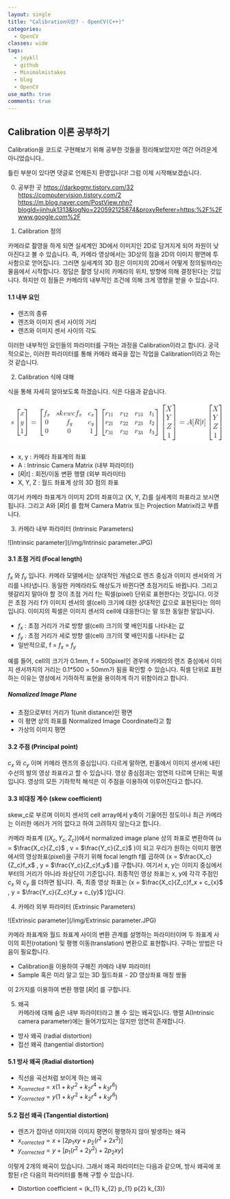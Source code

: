 ```yaml
---
layout: single
title: "Calibration이란? - OpenCV(C++)"
categories:
  - OpenCV
classes: wide
tags:
  - jeykll
  - github
  - Minimalmistakes
  - blog
  - OpenCV
use_math: true
comments: true
---
```


## Calibration 이론 공부하기  

Calibration을 코드로 구현해보기 위해 공부한 것들을 정리해보았지만 여간 어려운게 아니었습니다..  

틀린 부분이 있다면 댓글로 언제든지 환영입니다! 그럼 이제 시작해보겠습니다.  

0. 공부한 곳
<https://darkpgmr.tistory.com/32>
<https://computervision.tistory.com/2>
<https://m.blog.naver.com/PostView.nhn?blogId=jinhuk1313&logNo=220592125874&proxyReferer=https:%2F%2Fwww.google.com%2F>


1. Calibration 정의  

카메라로 촬영을 하게 되면 실세계인 3D에서 이미지인 2D로 담겨지게 되어 차원이 낮아진다고 볼 수 있습니다. 즉, 카메라 영상에서는 3D상의 점을 2D의 이미지 평면에 투사함으로 얻어집니다. 그러면 실세계의 3D 점은 이미지의 2D에서 어떻게 정의될까라는 물음에서 시작합니다. 정답은 촬영 당시의 카메라의 위치, 방향에 의해 결정된다는 것입니다. 하지만 이 점들은 카메라의 내부적인 조건에 의해 크게 영향을 받을 수 있습니다.  

#### 1.1 내부 요인  

+ 렌즈의 종류  
+ 렌즈와 이미지 센서 사이의 거리  
+ 렌즈와 이미지 센서 사이의 각도  


이러한 내부적인 요인들의 파라미터를 구하는 과정을 Calibration이라고 합니다. 궁극적으로는, 이러한 파라미터를 통해 카메라 왜곡을 잡는 작업을 Calibration이라고 하는 것 같습니다.  

2. Calibration 식에 대해  

식을 통해 자세히 알아보도록 하겠습니다. 식은 다음과 같습니다.  

![Calibration equation](/img/Calibration.JPG)

+ x, y : 카메라 좌표계의 좌표  
+ A : Intrinsic Camera Matrix (내부 파라미터)  
+ $[R|t]$ : 회전/이동 변환 행렬 (외부 파라미터)  
+ X, Y, Z : 월드 좌표계 상의 3D 점의 좌표  

여기서 카메라 좌표계가 이미지 2D의 좌표이고 (X, Y, Z)를 실세계의 좌표라고 보시면 됩니다. 그리고 A와 $[R|t]$ 를 합쳐 Camera Matrix 또는 Projection Matrix라고 부릅니다.

3. 카메라 내부 파라미터 (Intrinsic Parameters)  

![Intrinsic parameter](/img/Intrinsic parameter.JPG)

#### 3.1 초점 거리 (Focal length)  
$f_{x}$ 와 $f_{y}$ 입니다. 카메라 모델에서는 상대적인 개념으로 렌즈 중심과 이미지 센서와의 거리를 나타냅니다. 동일한 카메라라도 해상도가 바뀐다면 초점거리도 바뀝니다. 그리고 헷갈리지 말아야 할 것이 초점 거리 f는 픽셀(pixel) 단위로 표현한다는 것입니다. 이것은 초점 거리 f가 이미지 센서의 셀(cell) 크기에 대한 상대적인 값으로 표현된다는 의미입니다. 이미지의 픽셀은 이미지 센서의 cell에 대응한다는 말 또한 동일한 말입니다.

+ $f_{x}$ : 초점 거리가 가로 방향 셀(cell) 크기의 몇 배인지를 나타내는 값
+ $f_{y}$ : 초점 거리가 세로 방향 셀(cell) 크기의 몇 배인지를 나타내는 값
+ 일반적으로, f = $f_{x}$ = $f_{y}$  

예를 들어, cell의 크기가 0.1mm, f = 500pixel인 경우에 카메라의 렌즈 중심에서 이미지 센서까지의 거리는 0.1*500 = 50mm가 됨을 확인할 수 있습니다. 픽셀 단위로 표현하는 이유는 영상에서 기하하적 표현을 용이하게 하기 위함이라고 합니다.

##### Nomalized Image Plane  
 + 초점으로부터 거리가 1(unit distance)인 평면  
 + 이 평면 상의 좌표를 Normalized Image Coordinate라고 함  
 + 가상의 이미지 평면  

#### 3.2 주점 (Principal point)  
$c_{x}$ 와 $c_{y}$ 이며 카메라 렌즈의 중심입니다. 다르게 말하면, 핀홀에서 이미지 센서에 내린 수선의 발의 영상 좌표라고 할 수 있습니다. 영상 중심점과는 엄연히 다르며 단위는 픽셀입니다. 영상의 모든 기하학적 해석은 이 주점을 이용하여 이루어진다고 합니다.  

#### 3.3 비대칭 계수 (skew coefficient)
skew_c로 부르며 이미지 센서의 cell array에서 y축이 기울어진 정도이나 최근 카메라는 이러한 에러가 거의 없다고 하여 고려하지 않는다고 합니다.

카메라 좌표계 ($(X_{c}, Y_{c}, Z_{c})$)에서 normalized image plane 상의 좌표로 변환하여 (u = $\frac{X_c}{Z_c}$ , v = $\frac{Y_c}{Z_c}$ )이 되고 우리가 원하는 이미지 평면에서의 영상좌표(pixel)을 구하기 위해 focal length f를 곱하여 (x =  $\frac{X_c}{Z_c}f_x$ , y = $\frac{Y_c}{Z_c}f_y$ )를 구합니다. 여기서 x, y는 이미지 중심에서부터의 거리가 아니라 좌상단이 기준입니다. 최종적인 영상 좌표는 x, y에 각각 주점인 $c_{x}$ 와 $c_{y}$ 를 더하면 됩니다. 즉, 최종 영상 좌표는 (x =  $\frac{X_c}{Z_c}f_x + c_{x}$ , y = $\frac{Y_c}{Z_c}f_y + c_{y}$ )입니다.


4. 카메라 외부 파라미터 (Extrinsic Parameters)  

![Extrinsic parameter](/img/Extrinsic parameter.JPG)   

카메라 좌표계와 월드 좌표계 사이의 변환 관계를 설명하는 파라미터이며 두 좌표계 사이의 회전(rotation) 및 평행 이동(translation) 변환으로 표현합니다. 구하는 방법은 다음이 필요합니다.  

+ Calibration을 이용하여 구해진 카메라 내부 파라미터
+ Sample 혹은 미리 알고 있는 3D 월드좌표 - 2D 영상좌표 매칭 쌍들

이 2가지를 이용하여 변환 행렬 $[R|t]$ 를 구합니다.

5. 왜곡  
카메라에 대해 숨은 내부 파라미터라고 볼 수 있는 왜곡입니다. 행렬 A(Intrinsic camera parameter)에는 들어가있지는 않지만 엄연히 존재합니다.  

+ 방사 왜곡 (radial distortion)  
+ 접선 왜곡 (tangential distortion)  


#### 5.1 방사 왜곡 (Radial distortion)  
+ 직선을 곡선처럼 보이게 하는 왜곡  
+ $x_{corrected} = x(1 + k_{1}r^{2} + k_{2}r^{4} + k_{3}r^{6})$  
+ $y_{corrected} = y(1 + k_{1}r^{2} + k_{2}r^{4} + k_{3}r^{6})$  

#### 5.2 접선 왜곡 (Tangential distortion)  
+ 렌즈가 잡아낸 이미지와 이미지 평면이 평행하지 않아 발생하는 왜곡  
+ $x_{corrected} = x + [2p_{1}xy + p_{2}(r^{2} + 2x^{2})]$  
+ $y_{corrected} = y + [p_{1}(r^{2} + 2y^{2}) + 2p_{2}xy]$  

이렇게 2개의 왜곡이 있습니다. 그래서 왜곡 파라미터는 다음과 같으며, 방사 왜곡에 포함된 r은 다음의 파라미터를 통해 구할 수 있습니다.  
+ Distortion coefficient = (k_{1} k_{2} p_{1} p{2} k_{3})  
